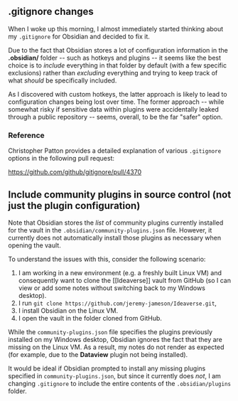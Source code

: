 ## .gitignore changes

When I woke up this morning, I almost immediately started thinking about my `.gitignore` for Obsidian and decided to fix it.

Due to the fact that Obsidian stores a lot of configuration information in the **.obsidian/** folder -- such as hotkeys and plugins -- it seems like the best choice is to *include* everything in that folder by default (with a few specific exclusions) rather than *excluding* everything and trying to keep track of what *should* be specifically included.

As I discovered with custom hotkeys, the latter approach is likely to lead to configuration changes being lost over time. The former approach -- while somewhat risky if sensitive data within plugins were accidentally leaked through a public repository -- seems, overall, to be the far "safer" option.
### Reference

Christopher Patton provides a detailed explanation of various `.gitignore` options in the following pull request:

https://github.com/github/gitignore/pull/4370

## Include community plugins in source control (not just the plugin configuration)

Note that Obsidian stores the *list* of community plugins currently installed for the vault in the `.obsidian/community-plugins.json` file. However, it currently does not automatically install those plugins as necessary when opening the vault.

To understand the issues with this, consider the following scenario:

1. I am working in a new environment (e.g. a freshly built Linux VM) and consequently want to clone the [[Ideaverse]] vault from GitHub (so I can view or add some notes without switching back to my Windows desktop).
2. I run `git clone https://github.com/jeremy-jameson/Ideaverse.git`,
3. I install Obsidian on the Linux VM.
4. I open the vault in the folder cloned from GitHub.

While the `community-plugins.json` file specifies the plugins previously installed on my Windows desktop, Obsidian ignores the fact that they are missing on the Linux VM. As a result, my notes do not render as expected (for example, due to the **Dataview** plugin not being installed).

It would be ideal if Obsidian prompted to install any missing plugins specified in `community-plugins.json`, but since it currently does *not*, I am changing `.gitignore` to include the entire contents of the `.obsidian/plugins` folder.